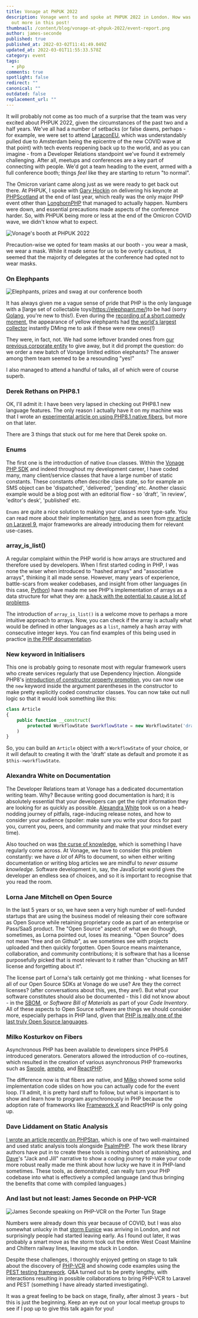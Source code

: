 ```yaml
---
title: Vonage at PHPUK 2022
description: Vonage went to and spoke at PHPUK 2022 in London. How was it? Find
  out more in this post!
thumbnail: /content/blog/vonage-at-phpuk-2022/event-report.png
author: james-seconde
published: true
published_at: 2022-03-02T11:41:49.049Z
updated_at: 2022-03-01T11:55:33.578Z
category: event
tags:
  - php
comments: true
spotlight: false
redirect: ""
canonical: ""
outdated: false
replacement_url: ""
---
```

It will probably not come as too much of a surprise that the team was very excited about PHPUK 2022, given the circumstances of the past two and a half years. We've all had a number of setbacks (or false dawns, perhaps - for example, we were set to attend [LaraconEU](https://laracon.eu/online/), which was understandably pulled due to Amsterdam being the epicentre of the new COVID wave at that point) with tech events reopening back up to the world, and as you can imagine - from a Developer Relations standpoint we've found it extremely challenging. After all, meetups and conferences are a key part of connecting with people. We'd got a team heading to the event, armed with a full conference booth; things *feel* like they are starting to return "to normal".

The Omicron variant came along just as we were ready to get back out there. At PHPUK, I spoke with [Gary Hockin](https://twitter.com/GeeH) on delivering his keynote at [PHPScotland](https://conference.scotlandphp.co.uk/2021/) at the end of last year, which really was the only major PHP event other than [LonghornPHP](https://www.longhornphp.com/) that managed to actually happen. Numbers were down, and essential precautions made aspects of the conference harder. So, with PHPUK being more or less at the end of the Omicron COVID wave, we didn't know what to expect.

![Vonage's booth at PHPUK 2022](/content/blog/vonage-at-phpuk-2022/vonage.jpeg "Our booth at PHPUK 2022")

Precaution-wise we opted for team masks at our booth - you wear a mask, we wear a mask. While it made sense for us to be overly cautious, it seemed that the majority of delegates at the conference had opted not to wear masks.

### On Elephpants

![Elephpants, prizes and swag at our conference booth](/content/blog/vonage-at-phpuk-2022/pxl_20220218_110235485.jpg)

It has always given me a vague sense of pride that PHP is the only language with a [large set of collectable toys(https://elephpant.me/)to be had (sorry [Golang](https://gopher.golangmarket.com/), you're new to this!). Even during the [recording of a short comedy moment](https://twitter.com/VonageDev/status/1494615543533477939), the appearance of yellow elephpants had [the world's largest collector](https://twitter.com/asgrim) instantly DMing me to ask if these were new ones(!)

They were, in fact, not. We had some leftover branded ones from [our previous corporate entity](https://www.nojitter.com/vonage-acquires-nexmo-jumps-cpaas) to give away, but it did prompt the question: do we order a new batch of Vonage limited edition elephants? The answer among them team seemed to be a resounding "yes!"

I also managed to attend a handful of talks, all of which were of course superb.

### Derek Rethans on PHP8.1

OK, I'll admit it: I have been very lapsed in checking out PHP8.1 new language features. The only reason I actually have it on my machine was that I wrote an [experimental article on using PHP8.1 native fibers](https://learn.vonage.com/blog/2021/11/12/asyncronous-php-with-revoltphp-vonage-voice-api), but more on that later.

There are 3 things that stuck out for me here that Derek spoke on.

### Enums

The first one is the introduction of native `Enum` classes. Within the [Vonage PHP SDK](https://github.com/Vonage/vonage-php-sdk-core) and indeed throughout my development career, I have coded many, many client/service classes that have a large number of static constants. These constants often describe class state, so for example an SMS object can be 'dispatched', 'delivered', 'pending' etc. Another classic example would be a blog post with an editorial flow - so 'draft', 'in review', 'editor's desk', 'published' etc.

`Enums` are quite a nice solution to making your classes more type-safe. You can read more about their implementation [here](https://www.php.net/manual/en/language.types.enumerations.php), and as seen from [my article on Laravel 9](https://learn.vonage.com/blog/2022/02/25/laravel-9-strap-in/), major frameworks are already introducing them for relevant use-cases.

### array_is_list()

A regular complaint within the PHP world is how arrays are structured and therefore used by developers. When I first started coding in PHP, I was none the wiser when introduced to "hashed arrays" and "associative arrays", thinking it all made sense. However, many years of experience, battle-scars from weaker codebases, and insight from other languages (in this case, [Python](https://docs.python.org/3/tutorial/datastructures.html#)) have made me see PHP's implementation of arrays as a data structure for what they are: [a hack with the potential to cause a lot of problems](https://www.youtube.com/watch?v=nNtulOOZ0GY&list=PLAi1rj7b0ApWScH6njlptekH-WjohZ3zs).

The introduction of `array_is_list()` is a welcome move to perhaps a more intuitive approach to arrays. Now, you can check if the array is actually what would be defined in other languages as a `list`, namely a hash array with consecutive integer keys. You can find examples of this being used in practice [in the PHP documentation](https://www.php.net/manual/en/function.array-is-list.php).

### New keyword in Initialisers

This one is probably going to resonate most with regular framework users who create services regularly that use Dependency Injection. Alongside PHP8's [introduction of constructor property promotion](https://wiki.php.net/rfc/constructor_promotion), you can now use the `new` keyword inside the argument parentheses in the constructor to make pretty explicitly coded constructor classes. You can now take out null logic so that it would look something like this:

```php
class Article
{
	public function __construct(
		protected WorkflowState $workflowState = new WorkflowState('draft'),
	)
}
```

So, you can build an `Article` object with a `WorkflowState` of your choice, or it will default to creating it with the 'draft' state as default and promote it as `$this->workflowState`.

### Alexandra White on Documentation

The Developer Relations team at Vonage has a dedicated documentation writing team. Why? Because writing good documentation is hard; it is absolutely essential that your developers can get the right information they are looking for as quickly as possible. [Alexandra White](https://twitter.com/heyawhite) took us on a head-nodding journey of pitfalls, rage-inducing release notes, and how to consider your audience (spoiler: make sure you write your docs for past you, current you, peers, and community and make that your mindset every time).

Also touched on was [the curse of knowledge](https://twitter.com/SecondeJ/status/1494313941496967172), which is something I have regularly come across. At Vonage, we have to consider this problem constantly: we have *a lot* of APIs to document, so when either writing documentation or writing blog articles we are mindful to *never assume knowledge*. Software development in, say, the JavaScript world gives the developer an endless sea of choices, and so it is important to recognise that you read the room.

### Lorna Jane Mitchell on Open Source

In the last 5 years or so, we have seen a very high number of well-funded startups that are using the business model of releasing their core software as Open Source while retaining proprietary code as part of an enterprise or Pass/SaaS product. The "Open Source" aspect of what we do though, sometimes, as Lorna pointed out, loses its meaning. "Open Source" does not mean "free and on Github", as we sometimes see with projects uploaded and then quickly forgotten. Open Source means maintenance, collaboration, and community contributions; it is software that has a license purposefully picked that is most relevant to it rather than "chucking an MIT license and forgetting about it".

The license part of Lorna's talk certainly got me thinking - what licenses for all of our Open Source SDKs at Vonage do we use? Are they the correct licenses? (after conversations about this, yes, they are!). But what your software constitutes should also be documented - this I did not know about - in the [SBOM](https://www.whitesourcesoftware.com/sbom/), or *Software Bill of Materials* as part of your *Code Inventory*. All of these aspects to Open Source software are things we should consider more, especially perhaps in PHP land, given that [PHP is really one of the last truly Open Source languages](https://www.youtube.com/watch?v=5MYQrmgeIAE).

### Milko Kosturkov on Fibers

Asynchronous PHP has been available to developers since PHP5.6 introduced generators. Generators allowed the introduction of co-routines, which resulted in the creation of various asynchronous PHP frameworks such as [Swoole](https://openswoole.com/), [amphp](https://amphp.org/), and [ReactPHP](https://reactphp.org/).

The difference now is that fibers are native, and [Milko](https://twitter.com/mkosturkov) showed some solid implementation code slides on how you can actually code for the event loop. I'll admit, it is pretty hard stuff to follow, but what is important is to show and learn how to program asynchronously in PHP because the adoption rate of frameworks like [Framework X](https://framework-x.org/) and ReactPHP is only going up.

### Dave Liddament on Static Analysis

[I wrote an article recently on PHPStan](https://learn.vonage.com/blog/2021/11/30/scrub-up-cleaning-your-php-application-with-phpstan/), which is one of two well-maintained and used static analysis tools alongside [PsalmPHP](https://psalm.dev/). The work these library authors have put in to create these tools is nothing short of astonishing, and [Dave](https://twitter.com/DaveLiddament)'s "Jack and Jill" narrative to show a coding journey to make your code more robust really made me think about how lucky we have it in PHP-land sometimes. These tools, as demonstrated, can really turn your PHP codebase into what is effectively a compiled language (and thus bringing the benefits that come with compiled languages.)

### And last but not least: James Seconde on PHP-VCR

![James Seconde speaking on PHP-VCR on the Porter Tun Stage](/content/blog/vonage-at-phpuk-2022/pxl_20220218_145006739.jpg)

Numbers were already down this year because of COVID, but I was also somewhat unlucky in that [storm Eunice](https://www.bbc.co.uk/news/uk-60426382) was arriving in London, and not surprisingly people had started leaving early. As I found out later, it was probably a smart move as the storm took out the entire West Coast Mainline and Chiltern railway lines, leaving me stuck in London.

Despite these challenges, I thoroughly enjoyed getting on stage to talk about the discovery of [PHP-VCR](https://github.com/php-vcr/php-vcr) and showing code examples using the [PEST testing framework](https://pestphp.com/). Q&A turned out to be pretty lengthy, with interactions resulting in possible collaborations to bring PHP-VCR to Laravel and PEST (something I have already started investigating).

It was a great feeling to be back on stage, finally, after almost 3 years - but this is just the beginning. Keep an eye out on your local meetup groups to see if I pop up to give this talk again for you!